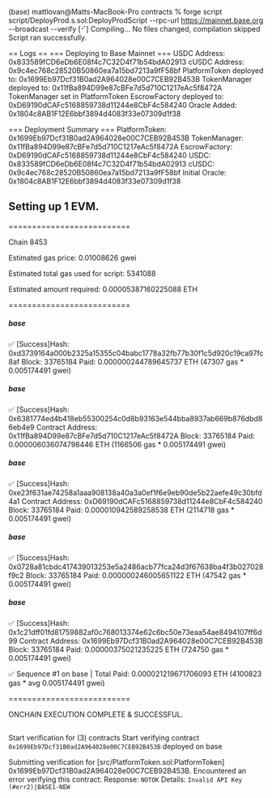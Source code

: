 (base) mattlovan@Matts-MacBook-Pro contracts % forge script script/DeployProd.s.sol:DeployProdScript --rpc-url https://mainnet.base.org --broadcast --verify
[⠊] Compiling...
No files changed, compilation skipped
Script ran successfully.

== Logs ==
=== Deploying to Base Mainnet ===
USDC Address: 0x833589fCD6eDb6E08f4c7C32D4f71b54bdA02913
cUSDC Address: 0x9c4ec768c28520B50860ea7a15bd7213a9fF58bf
PlatformToken deployed to: 0x1699Eb97Dcf31B0ad2A964028e00C7CEB92B453B
TokenManager deployed to: 0x11fBa894D99e87cBFe7d5d710C1217eAc5f8472A
TokenManager set in PlatformToken
EscrowFactory deployed to: 0xD69190dCAFc5168859738d11244e8CbF4c584240
Oracle Added: 0x1804c8AB1F12E6bbf3894d4083f33e07309d1f38

=== Deployment Summary ===
PlatformToken: 0x1699Eb97Dcf31B0ad2A964028e00C7CEB92B453B
TokenManager: 0x11fBa894D99e87cBFe7d5d710C1217eAc5f8472A
EscrowFactory: 0xD69190dCAFc5168859738d11244e8CbF4c584240
USDC: 0x833589fCD6eDb6E08f4c7C32D4f71b54bdA02913
cUSDC: 0x9c4ec768c28520B50860ea7a15bd7213a9fF58bf
Initial Oracle: 0x1804c8AB1F12E6bbf3894d4083f33e07309d1f38

## Setting up 1 EVM.

==========================

Chain 8453

Estimated gas price: 0.01008626 gwei

Estimated total gas used for script: 5341088

Estimated amount required: 0.00005387160225088 ETH

==========================

##### base

✅ [Success]Hash: 0xd3739164a000b2325a15355c04babc1778a32fb77b30f1c5d920c19ca97fc8af
Block: 33765184
Paid: 0.000000244789645737 ETH (47307 gas \* 0.005174491 gwei)

##### base

✅ [Success]Hash: 0x6381774ed4b418eb55300254c0d8b93163e544bba8937ab669b876dbd86eb4e9
Contract Address: 0x11fBa894D99e87cBFe7d5d710C1217eAc5f8472A
Block: 33765184
Paid: 0.000006036074798446 ETH (1166506 gas \* 0.005174491 gwei)

##### base

✅ [Success]Hash: 0xe23f631ae74258a1aaa908138a40a3a0ef1f6e9eb90de5b22aefe49c30bfd4a1
Contract Address: 0xD69190dCAFc5168859738d11244e8CbF4c584240
Block: 33765184
Paid: 0.000010942589258538 ETH (2114718 gas \* 0.005174491 gwei)

##### base

✅ [Success]Hash: 0x0728a81cbdc417439013253e5a2486acb77fca24d3f67638ba4f3b027028f9c2
Block: 33765184
Paid: 0.000000246005651122 ETH (47542 gas \* 0.005174491 gwei)

##### base

✅ [Success]Hash: 0x1c21dff01fd81759882af0c768013374e62c6bc50e73eaa54ae8494107ff6d99
Contract Address: 0x1699Eb97Dcf31B0ad2A964028e00C7CEB92B453B
Block: 33765184
Paid: 0.00000375021235225 ETH (724750 gas \* 0.005174491 gwei)

✅ Sequence #1 on base | Total Paid: 0.000021219671706093 ETH (4100823 gas \* avg 0.005174491 gwei)

==========================

ONCHAIN EXECUTION COMPLETE & SUCCESSFUL.

##

Start verification for (3) contracts
Start verifying contract `0x1699Eb97Dcf31B0ad2A964028e00C7CEB92B453B` deployed on base

Submitting verification for [src/PlatformToken.sol:PlatformToken] 0x1699Eb97Dcf31B0ad2A964028e00C7CEB92B453B.
Encountered an error verifying this contract:
Response: `NOTOK`
Details: `Invalid API Key (#err2)|BASE1-NEW`
